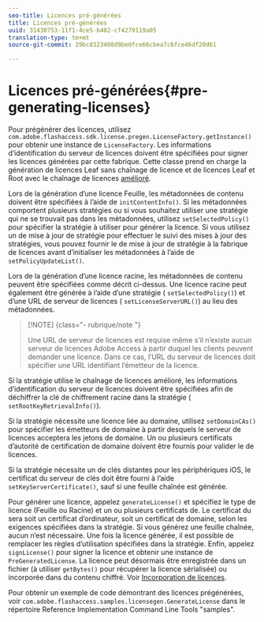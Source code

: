 ```yaml
---
seo-title: Licences pré-générées
title: Licences pré-générées
uuid: 31430753-11f1-4ce5-b402-cf4279119a05
translation-type: tm+mt
source-git-commit: 29bc8323460d9be0fce66cbea7c6fce46df20d61

---
```



# Licences pré-générées{#pre-generating-licenses}

Pour prégénérer des licences, utilisez `com.adobe.flashaccess.sdk.license.pregen.LicenseFactory.getInstance()` pour obtenir une instance de `LicenseFactory`. Les informations d’identification du serveur de licences doivent être spécifiées pour signer les licences générées par cette fabrique. Cette classe prend en charge la génération de licences Leaf sans chaînage de licence et de licences Leaf et Root avec le chaînage de licences [amélioré](../../aaxs-protecting-content/content-introduction/content-usage-rules/content-other-policy-options/content-enhanced-license-chaining.md).

Lors de la génération d’une licence Feuille, les métadonnées de contenu doivent être spécifiées à l’aide de `initContentInfo()`. Si les métadonnées comportent plusieurs stratégies ou si vous souhaitez utiliser une stratégie qui ne se trouvait pas dans les métadonnées, utilisez `setSelectedPolicy()` pour spécifier la stratégie à utiliser pour générer la licence. Si vous utilisez un  de mise à jour de stratégie pour effectuer le suivi des mises à jour des stratégies, vous pouvez fournir le de mise à jour de stratégie  à la fabrique de licences avant d’initialiser les métadonnées à l’aide de `setPolicyUpdateList()`.

Lors de la génération d’une licence racine, les métadonnées de contenu peuvent être spécifiées comme décrit ci-dessus. Une licence racine peut également être générée à l’aide d’une stratégie ( `setSelectedPolicy()`) et d’une URL de serveur de licences ( `setLicenseServerURL()`) au lieu des métadonnées.

>[!NOTE] {class=&quot;- rubrique/note &quot;}
>
>Une URL de serveur de licences est requise même s’il n’existe aucun serveur de licences Adobe Access à partir duquel les clients peuvent demander une licence. Dans ce cas, l’URL du serveur de licences doit spécifier une URL identifiant l’émetteur de la licence.

Si la stratégie utilise le chaînage de licences amélioré, les informations d’identification du serveur de licences doivent être spécifiées afin de déchiffrer la clé de chiffrement racine dans la stratégie ( `setRootKeyRetrievalInfo()`).

Si la stratégie nécessite une licence liée au domaine, utilisez `setDomainCAs()` pour spécifier les émetteurs de domaine à partir desquels le serveur de licences acceptera les jetons de domaine. Un ou plusieurs certificats d’autorité de certification de domaine doivent être fournis pour valider le de licences.

Si la stratégie nécessite un de clés distantes pour les périphériques iOS, le certificat du serveur de clés doit être fourni à l’aide `setKeyServerCertificate()`, sauf si une feuille chaînée est générée.

Pour générer une licence, appelez `generateLicense()` et spécifiez le type de licence (Feuille ou Racine) et un ou plusieurs certificats de. Le certificat du sera soit un certificat d’ordinateur, soit un certificat de domaine, selon les exigences spécifiées dans la stratégie. Si vous générez une feuille chaînée, aucun n’est nécessaire. Une fois la licence générée, il est possible de remplacer les règles d’utilisation spécifiées dans la stratégie. Enfin, appelez `signLicense()` pour signer la licence et obtenir une instance de `PreGeneratedLicense`. La licence peut désormais être enregistrée dans un fichier (à utiliser `getBytes()` pour récupérer la licence sérialisée) ou incorporée dans du contenu chiffré. Voir [Incorporation de licences](../../aaxs-protecting-content/content-pre-generating-and-embedded-licenses/content-embedding-licenses.md).

Pour obtenir un exemple de code démontrant des licences prégénérées, voir `com.adobe.flashaccess.samples.licensegen.GenerateLicense` dans le répertoire Reference Implementation Command Line Tools &quot;samples&quot;.
